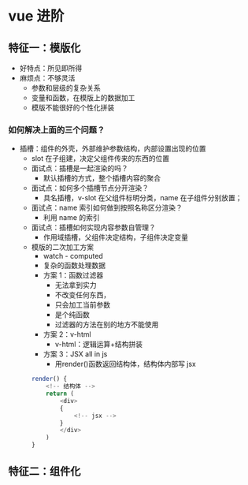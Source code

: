 # vue 进阶
## 特征一：模版化
* 好特点：所见即所得
* 麻烦点：不够灵活
    * 参数和层级的复杂关系
    * 变量和函数，在模版上的数据加工
    * 模版不能很好的个性化拼装
### 如何解决上面的三个问题？
* 插槽：组件的外壳，外部维护参数结构，内部设置出现的位置
    * slot 在子组建，决定父组件传来的东西的位置
    * 面试点：插槽是一起渲染的吗？
        * 默认插槽的方式，整个插槽内容的聚合
    * 面试点：如何多个插槽节点分开渲染？
        * 具名插槽，v-slot 在父组件标明分类，name 在子组件分别放置；
    * 面试点：name 索引如何做到按照名称区分渲染？
        * 利用 name 的索引
    * 面试点：插槽如何实现内容参数自管理？
        * 作用域插槽，父组件决定结构，子组件决定变量
    * 模版的二次加工方案
        * watch - computed
        * 复杂的函数处理数据
        * 方案 1：函数过滤器
            * 无法拿到实力
            * 不改变任何东西，
            * 只会加工当前参数
            * 是个纯函数
            * 过滤器的方法在别的地方不能使用
        * 方案 2：v-html
            * v-html：逻辑运算+结构拼装
        * 方案 3：JSX  all in js
            * 用render()函数返回结构体，结构体内部写 jsx 
        ```js
        render() {
            <!-- 结构体 -->
            return (
                <div>
                {
                    <!-- jsx -->
                }
                </div>
            )
        }
        ```
## 特征二：组件化
        